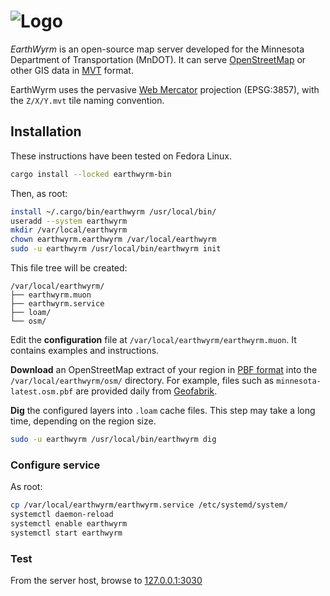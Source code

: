 # ![Logo]

*EarthWyrm* is an open-source map server developed for the Minnesota Department
of Transportation (MnDOT).  It can serve [OpenStreetMap] or other GIS data in
[MVT] format.

EarthWyrm uses the pervasive [Web Mercator] projection (EPSG:3857), with the
`Z/X/Y.mvt` tile naming convention.

## Installation

These instructions have been tested on Fedora Linux.

```bash
cargo install --locked earthwyrm-bin
```

Then, as root:

```bash
install ~/.cargo/bin/earthwyrm /usr/local/bin/
useradd --system earthwyrm
mkdir /var/local/earthwyrm
chown earthwyrm.earthwyrm /var/local/earthwyrm
sudo -u earthwyrm /usr/local/bin/earthwyrm init
```

This file tree will be created:
```
/var/local/earthwyrm/
├── earthwyrm.muon
├── earthwyrm.service
├── loam/
└── osm/
```

Edit the __configuration__ file at `/var/local/earthwyrm/earthwyrm.muon`.  It
contains examples and instructions.

__Download__ an OpenStreetMap extract of your region in [PBF format] into the
`/var/local/earthwyrm/osm/` directory.  For example, files such as
`minnesota-latest.osm.pbf` are provided daily from [Geofabrik].

__Dig__ the configured layers into `.loam` cache files.  This step may take a
long time, depending on the region size.

```bash
sudo -u earthwyrm /usr/local/bin/earthwyrm dig
```

### Configure service

As root:
```bash
cp /var/local/earthwyrm/earthwyrm.service /etc/systemd/system/
systemctl daemon-reload
systemctl enable earthwyrm
systemctl start earthwyrm
```

### Test

From the server host, browse to [127.0.0.1:3030](http://127.0.0.1:3030/)


[Geofabrik]: http://download.geofabrik.de/
[Logo]: https://github.com/DougLau/earthwyrm/earthwyrm.svg
[MVT]: https://github.com/mapbox/vector-tile-spec
[OpenStreetMap]: https://www.openstreetmap.org/about
[PBF format]: https://wiki.openstreetmap.org/wiki/PBF_Format
[Web Mercator]: https://en.wikipedia.org/wiki/Web_Mercator_projection

